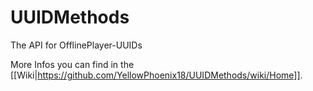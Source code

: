 # UUIDMethods

The API for OfflinePlayer-UUIDs

More Infos you can find in the [[Wiki|https://github.com/YellowPhoenix18/UUIDMethods/wiki/Home]].
